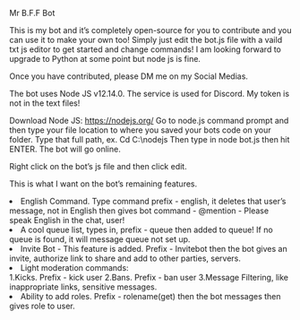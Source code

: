 Mr B.F.F Bot

This is my bot and it’s completely open-source for you to contribute and you can use it to make your own too! Simply just edit the bot.js file with a vaild txt js editor to get started and change commands! I am looking forward to upgrade to Python at some point but node js is fine.

Once you have contributed, please DM me on my Social Medias.

The bot uses Node JS v12.14.0.
The service is used for Discord. My token is not in the text files!

Download Node JS: https://nodejs.org/
Go to node.js command prompt and then type your file location to where you saved your bots code on your folder. Type that full path, ex. Cd C:\nodejs
Then type in node bot.js then hit ENTER.
The bot will go online.

Right click on the bot’s js file and then click edit.

This is what I want on the bot’s remaining features.
<li>English Command. Type command prefix - english, it deletes that user’s message, not in English then gives bot command - @mention - Please speak English in the chat, user!</li>
<li>A cool queue list, types in, prefix - queue then added to queue! If no queue is found, it will message queue not set up.</li>
<li>Invite Bot - This feature is added. Prefix - Invitebot then the bot gives an invite, authorize link to share and add to other parties, servers.</li>
<li>Light moderation commands:</li>
1.Kicks. Prefix - kick user
2.Bans. Prefix - ban user
3.Message Filtering, like inappropriate links, sensitive messages.</li>
<li>Ability to add roles. Prefix - rolename(get) then the bot messages then gives role to user.</li>
